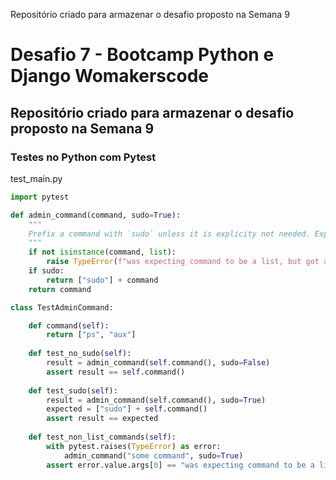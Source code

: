 Repositório criado para armazenar o desafio proposto na Semana 9

# Desafio 7 - Bootcamp Python e Django Womakerscode

## Repositório criado para armazenar o desafio proposto na Semana 9

### Testes no Python com Pytest

test_main.py

```python
import pytest

def admin_command(command, sudo=True):
    """
    Prefix a command with `sudo` unless it is explicity not needed. Expects `command` to be a list.
    """
    if not isinstance(command, list):
        raise TypeError(f"was expecting command to be a list, but got a {type(command)}")
    if sudo:
        return ["sudo"] + command
    return command

class TestAdminCommand:

    def command(self):
        return ["ps", "aux"]
    
    def test_no_sudo(self):
        result = admin_command(self.command(), sudo=False)
        assert result == self.command()
    
    def test_sudo(self):
        result = admin_command(self.command(), sudo=True)
        expected = ["sudo"] + self.command()
        assert result == expected
    
    def test_non_list_commands(self):
        with pytest.raises(TypeError) as error:
            admin_command("some command", sudo=True)
        assert error.value.args[0] == "was expecting command to be a list, but got a <class 'str>"
```




